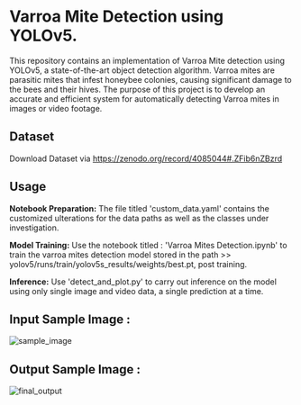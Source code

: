 # Varroa Mite Detection using YOLOv5.

This repository contains an implementation of Varroa Mite detection using YOLOv5, a state-of-the-art object detection algorithm. Varroa mites are parasitic mites that infest honeybee colonies, causing significant damage to the bees and their hives. The purpose of this project is to develop an accurate and efficient system for automatically detecting Varroa mites in images or video footage.

## Dataset
Download Dataset via https://zenodo.org/record/4085044#.ZFib6nZBzrd

## Usage
**Notebook Preparation:** The file titled 'custom_data.yaml' contains the customized ulterations for the data paths as well as the classes under investigation.

**Model Training:** Use the notebook titled : 'Varroa Mites Detection.ipynb' to train the varroa mites detection model stored in the path >> yolov5/runs/train/yolov5s_results/weights/best.pt, post training.

**Inference:** Use 'detect_and_plot.py' to carry out inference on the model using only single image and video data, a single prediction at a time.

## Input Sample Image :

![sample_image](https://user-images.githubusercontent.com/97228745/236753140-e448b3e6-a19c-4204-80ad-5efc2bfa05bb.png)

## Output Sample Image :

![final_output](https://user-images.githubusercontent.com/97228745/236753160-e9fb5cc6-a8a6-49d1-9f39-f095b28ab582.jpg)

